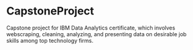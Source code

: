# CapstoneProject
Capstone project for IBM Data Analytics certificate, which involves webscraping, cleaning, analyzing, and presenting data on desirable job skills among top technology firms.
